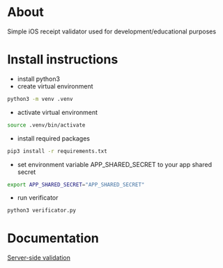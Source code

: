 # About
Simple iOS receipt validator used for development/educational purposes
# Install instructions
- install python3
- create virtual environment
```sh
python3 -m venv .venv
```
- activate virtual environment
```sh
source .venv/bin/activate
```
- install required packages
```sh
pip3 install -r requirements.txt
```
- set environment variable APP_SHARED_SECRET to your app shared secret
```sh
export APP_SHARED_SECRET="APP_SHARED_SECRET"
```
- run verificator
```sh
python3 verificator.py
```

# Documentation
[Server-side validation](https://developer.apple.com/library/archive/releasenotes/General/ValidateAppStoreReceipt/Chapters/ValidateRemotely.html#//apple_ref/doc/uid/TP40010573-CH104-SW1)
